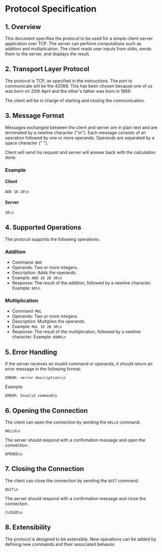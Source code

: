 # Protocol Specification

## 1. Overview

This document specifies the protocol to be used for a simple client-server application over TCP. The server can perform computations such as addition and multiplication. The client reads user inputs from stdin, sends them to the server, and displays the result.

## 2. Transport Layer Protocol
The protocol is TCP, as specified in the instructions.
The port to communicate will be the 42069. This has been chosen because one of us was born on 20th April and the other's father was born in 1969.

The client will be in charge of starting and closing the communication.

## 3. Message Format

Messages exchanged between the client and server are in plain text and are terminated by a newline character ("\n"). Each message consists of an operation followed by one or more operands. Operands are separated by a space character (" ").

Client will send his request and server will answer back with the calculation done.

### Example

#### Client
```
ADD 10 20\n
```

#### Server
```
30\n
```

## 4. Supported Operations

The protocol supports the following operations:

### Addition

- Command: `ADD`
- Operands: Two or more integers.
- Description: Adds the operands.
- Example: `ADD 10 20 30\n`
- Response: The result of the addition, followed by a newline character. Example: `60\n`

### Multiplication

- Command: `MUL`
- Operands: Two or more integers.
- Description: Multiplies the operands.
- Example: `MUL 10 20 30\n`
- Response: The result of the multiplication, followed by a newline character. Example: `6000\n`

## 5. Error Handling

If the server receives an invalid command or operands, it should return an error message in the following format:

```
ERROR: <error description>\n
```

Example:

```
ERROR: Invalid command\n
```

## 6. Opening the Connection

The client can open the connection by sending the `HELLO` command.

```
HELLO\n
```

The server should respond with a confirmation message and open the connection.

```
OPENED\n
```

## 7. Closing the Connection

The client can close the connection by sending the `QUIT` command.

```
QUIT\n
```

The server should respond with a confirmation message and close the connection.

```
CLOSED\n
```

## 8. Extensibility
The protocol is designed to be extensible. New operations can be added by defining new commands and their associated behavior.
